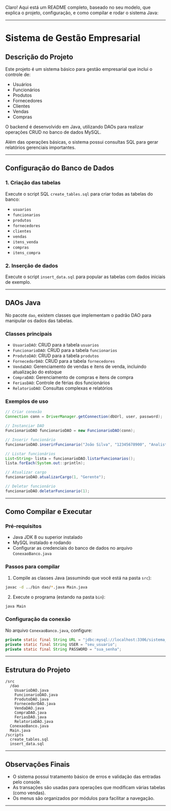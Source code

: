 Claro! Aqui está um README completo, baseado no seu modelo, que explica o projeto, configuração, e como compilar e rodar o sistema Java:

---

# Sistema de Gestão Empresarial

## Descrição do Projeto

Este projeto é um sistema básico para gestão empresarial que inclui o controle de:

* Usuários
* Funcionários
* Produtos
* Fornecedores
* Clientes
* Vendas
* Compras

O backend é desenvolvido em Java, utilizando DAOs para realizar operações CRUD no banco de dados MySQL.

Além das operações básicas, o sistema possui consultas SQL para gerar relatórios gerenciais importantes.

---

## Configuração do Banco de Dados

### 1. Criação das tabelas

Execute o script SQL `create_tables.sql` para criar todas as tabelas do banco:

* `usuarios`
* `funcionarios`
* `produtos`
* `fornecedores`
* `clientes`
* `vendas`
* `itens_venda`
* `compras`
* `itens_compra`

### 2. Inserção de dados

Execute o script `insert_data.sql` para popular as tabelas com dados iniciais de exemplo.

---

## DAOs Java

No pacote `dao`, existem classes que implementam o padrão DAO para manipular os dados das tabelas.

### Classes principais

* `UsuarioDAO`: CRUD para a tabela `usuarios`
* `FuncionarioDAO`: CRUD para a tabela `funcionarios`
* `ProdutoDAO`: CRUD para a tabela `produtos`
* `FornecedorDAO`: CRUD para a tabela `fornecedores`
* `VendaDAO`: Gerenciamento de vendas e itens de venda, incluindo atualização do estoque
* `CompraDAO`: Gerenciamento de compras e itens de compra
* `FeriasDAO`: Controle de férias dos funcionários
* `RelatorioDAO`: Consultas complexas e relatórios

### Exemplos de uso

```java
// Criar conexão
Connection conn = DriverManager.getConnection(dbUrl, user, password);

// Instanciar DAO
FuncionarioDAO funcionarioDAO = new FuncionarioDAO(conn);

// Inserir funcionário
funcionarioDAO.inserirFuncionario("João Silva", "12345678900", "Analista", Date.valueOf("2023-01-15"), Date.valueOf("2023-01-20"));

// Listar funcionários
List<String> lista = funcionarioDAO.listarFuncionarios();
lista.forEach(System.out::println);

// Atualizar cargo
funcionarioDAO.atualizarCargo(1, "Gerente");

// Deletar funcionário
funcionarioDAO.deletarFuncionario(1);
```

---

## Como Compilar e Executar

### Pré-requisitos

* Java JDK 8 ou superior instalado
* MySQL instalado e rodando
* Configurar as credenciais do banco de dados no arquivo `ConexaoBanco.java`

### Passos para compilar

1. Compile as classes Java (assumindo que você está na pasta `src`):

```bash
javac -d ../bin dao/*.java Main.java
```

2. Execute o programa (estando na pasta `bin`):

```bash
java Main
```

### Configuração da conexão

No arquivo `ConexaoBanco.java`, configure:

```java
private static final String URL = "jdbc:mysql://localhost:3306/sistema_empresa";
private static final String USER = "seu_usuario";
private static final String PASSWORD = "sua_senha";
```

---

## Estrutura do Projeto

```
/src
  /dao
    UsuarioDAO.java
    FuncionarioDAO.java
    ProdutoDAO.java
    FornecedorDAO.java
    VendaDAO.java
    CompraDAO.java
    FeriasDAO.java
    RelatorioDAO.java
  ConexaoBanco.java
  Main.java
/scripts
  create_tables.sql
  insert_data.sql
```

---

## Observações Finais

* O sistema possui tratamento básico de erros e validação das entradas pelo console.
* As transações são usadas para operações que modificam várias tabelas (como vendas).
* Os menus são organizados por módulos para facilitar a navegação.

---

